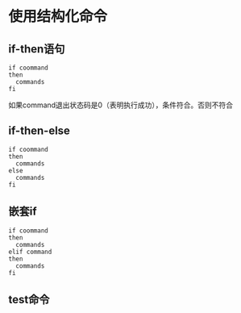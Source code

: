 # 使用结构化命令
## if-then语句
```
if coommand
then
  commands
fi
```
如果command退出状态码是0（表明执行成功），条件符合。否则不符合
## if-then-else
```
if coommand
then
  commands
else
  commands
fi
```
## 嵌套if
```
if coommand
then
  commands
elif command
then
  commands
fi
```
## test命令
